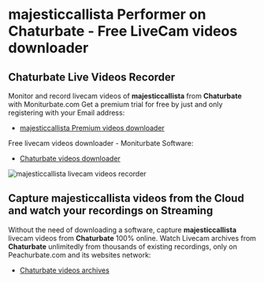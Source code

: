# majesticcallista Performer on Chaturbate - Free LiveCam videos downloader

## Chaturbate Live Videos Recorder

Monitor and record livecam videos of **majesticcallista** from **Chaturbate** with Moniturbate.com
Get a premium trial for free by just and only registering with your Email address:
* [majesticcallista Premium videos downloader](https://moniturbate.com/request-demo-licence-key.html)

Free livecam videos downloader - Moniturbate Software:
* [Chaturbate videos downloader](https://moniturbate.com/moniturbate-download-software.html)

![majesticcallista livecam videos recorder](https://peachurnet.com/templates/moniturbate-software.png)


## Capture majesticcallista videos from the Cloud and watch your recordings on Streaming

Without the need of downloading a software, capture **majesticcallista** livecam videos from **Chaturbate** 100% online.
Watch Livecam archives from **Chaturbate** unlimitedly from thousands of existing recordings, only on Peachurbate.com and its websites network:
* [Chaturbate videos archives](https://peachurnet.com/)